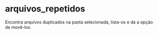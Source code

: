 # arquivos_repetidos
Encontra arquivos duplicados na pasta selecionada, lista-os e dá a opção de movê-los.
